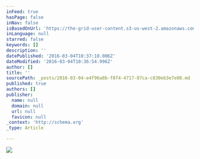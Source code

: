 ```yaml
---
inFeed: true
hasPage: false
inNav: false
isBasedOnUrl: 'https://the-grid-user-content.s3-us-west-2.amazonaws.com/1cfd2c44-7783-4c4d-b8a6-158473edad6d.png'
inLanguage: null
starred: false
keywords: []
description: ''
datePublished: '2016-03-04T10:37:10.006Z'
dateModified: '2016-03-04T10:36:54.996Z'
author: []
title: ''
sourcePath: _posts/2016-03-04-e4f96a8b-f8f4-4717-87ca-c830eb3e7e08.md
published: true
authors: []
publisher:
  name: null
  domain: null
  url: null
  favicon: null
_context: 'http://schema.org'
_type: Article

---
```

![](https://s3-us-west-2.amazonaws.com/the-grid-img/p/d50ce3e992955ffc800544a2864f8e9f7bd1fe14.png)